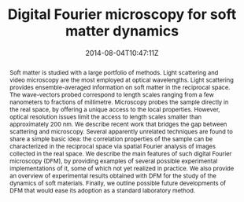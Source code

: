 ---
title: "Digital Fourier microscopy for soft matter dynamics"
authors:
- Fabio Giavazzi
- admin

author_notes:
- ""
- "Corresponding author"
date: "2014-08-04T10:47:11Z"
doi: "10.1088/2040-8978/16/8/083001"

# Schedule page publish date (NOT publication's date).
publishDate: "2024-04-15T00:00:00Z"

# Publication type.
# Legend: 0 = Uncategorized; 1 = Conference paper; 2 = Journal article;
# 3 = Preprint / Working Paper; 4 = Report; 5 = Book; 6 = Book section;
# 7 = Thesis; 8 = Patent
publication_types: ["article-journal"]

# Publication name and optional abbreviated publication name.
publication: "*Journal Of Optics* **16**, 083001"
publication_short: "*J. Opt.* **16**, 083001"

abstract: "Soft matter is studied with a large portfolio of methods. Light scattering and video microscopy are the most employed at optical wavelengths. Light scattering provides ensemble-averaged information on soft matter in the reciprocal space. The wave-vectors probed correspond to length scales ranging from a few nanometers to fractions of millimetre. Microscopy probes the sample directly in the real space, by offering a unique access to the local properties. However, optical resolution issues limit the access to length scales smaller than approximately 200 nm. We describe recent work that bridges the gap between scattering and microscopy. Several apparently unrelated techniques are found to share a simple basic idea: the correlation properties of the sample can be characterized in the reciprocal space via spatial Fourier analysis of images collected in the real space. We describe the main features of such digital Fourier microscopy (DFM), by providing examples of several possible experimental implementations of it, some of which not yet realized in practice. We also provide an overview of experimental results obtained with DFM for the study of the dynamics of soft materials. Finally, we outline possible future developments of DFM that would ease its adoption as a standard laboratory method."

# Summary. An optional shortened abstract.
summary:

tags:
#- tag1
#- tag2
featured: false

links:
#- name: Link
#  url: "link..."
#url_pdf: ''
#url_code: ''
#url_dataset: ''
#url_poster: ''
#url_project: ''
#url_slides: ''
#url_source: ''
#url_video: ''

# Featured image
# To use, add an image named `featured.jpg/png` to your page's folder. 
#image:
#  caption: ""
#  focal_point: ""
#  preview_only: false

# Associated Projects (optional).
#   Associate this publication with one or more of your projects.
#   Simply enter your project's folder or file name without extension.
#   E.g. `internal-project` references `content/project/internal-project/index.md`.
#   Otherwise, set `projects: []`.
projects: []

# Slides (optional).
#   Associate this publication with Markdown slides.
#   Simply enter your slide deck's filename without extension.
#   E.g. `slides: "example"` references `content/slides/example/index.md`.
#   Otherwise, set `slides: ""`.
slides:

# Comments (optional).
#   Enable comments in the page.
commentable: false
---